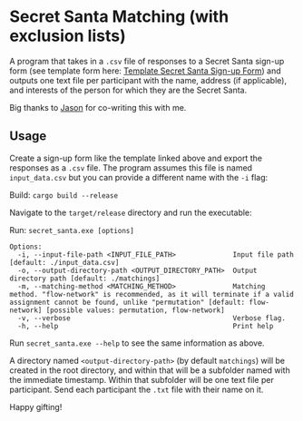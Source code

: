 # Secret Santa Matching (with exclusion lists)

A program that takes in a `.csv` file of responses to a Secret Santa sign-up form (see template form here: [Template Secret Santa Sign-up Form](https://docs.google.com/forms/d/e/1FAIpQLSf2PSR-NRT5nQ0umhFVMbniDJZd-322R1rpxYmhYIu-PTs_Tw/viewform?usp=sf_link)) and outputs one text file per participant with the name, address (if applicable), and interests of the person for which they are the Secret Santa.

Big thanks to [Jason](https://github.com/chezbgone) for co-writing this with me.

## Usage

Create a sign-up form like the template linked above and export the responses as a `.csv` file. The program assumes this file is named `input_data.csv` but you can provide a different name with the `-i` flag:

Build: `cargo build --release`

Navigate to the `target/release` directory and run the executable:

Run: `secret_santa.exe [options]`

```
Options:
  -i, --input-file-path <INPUT_FILE_PATH>              Input file path [default: ./input_data.csv]
  -o, --output-directory-path <OUTPUT_DIRECTORY_PATH>  Output directory path [default: ./matchings]
  -m, --matching-method <MATCHING_METHOD>              Matching method. "flow-network" is recommended, as it will terminate if a valid assignment cannot be found, unlike "permutation" [default: flow-network] [possible values: permutation, flow-network]
  -v, --verbose                                        Verbose flag.
  -h, --help                                           Print help
```

Run `secret_santa.exe --help` to see the same information as above.

A directory named `<output-directory-path>` (by default `matchings`) will be created in the root directory, and within that will be a subfolder named with the immediate timestamp. Within that subfolder will be one text file per participant. Send each participant the `.txt` file with their name on it.

Happy gifting!

